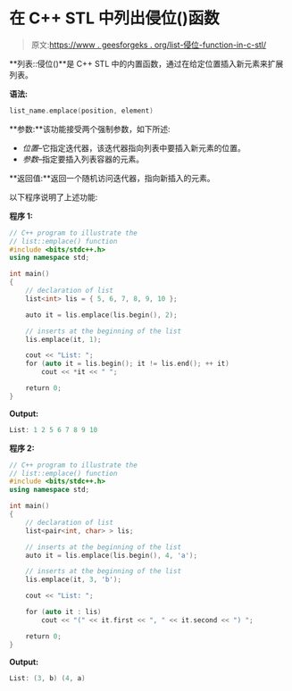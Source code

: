 # 在 C++ STL 中列出侵位()函数

> 原文:[https://www . geesforgeks . org/list-侵位-function-in-c-stl/](https://www.geeksforgeeks.org/list-emplace-function-in-c-stl/)

**列表::侵位()**是 C++ STL 中的内置函数，通过在给定位置插入新元素来扩展列表。

**语法:**

```cpp
list_name.emplace(position, element)
```

**参数:**该功能接受两个强制参数，如下所述:

*   *位置*–它指定迭代器，该迭代器指向列表中要插入新元素的位置。
*   *参数*–指定要插入列表容器的元素。

**返回值:**返回一个随机访问迭代器，指向新插入的元素。

以下程序说明了上述功能:

**程序 1:**

```cpp
// C++ program to illustrate the
// list::emplace() function
#include <bits/stdc++.h>
using namespace std;

int main()
{
    // declaration of list
    list<int> lis = { 5, 6, 7, 8, 9, 10 };

    auto it = lis.emplace(lis.begin(), 2);

    // inserts at the beginning of the list
    lis.emplace(it, 1);

    cout << "List: ";
    for (auto it = lis.begin(); it != lis.end(); ++ it)
        cout << *it << " ";

    return 0;
}
```

**Output:**

```cpp
List: 1 2 5 6 7 8 9 10

```

**程序 2:**

```cpp
// C++ program to illustrate the
// list::emplace() function
#include <bits/stdc++.h>
using namespace std;

int main()
{
    // declaration of list
    list<pair<int, char> > lis;

    // inserts at the beginning of the list
    auto it = lis.emplace(lis.begin(), 4, 'a');

    // inserts at the beginning of the list
    lis.emplace(it, 3, 'b');

    cout << "List: ";

    for (auto it : lis)
        cout << "(" << it.first << ", " << it.second << ") ";

    return 0;
}
```

**Output:**

```cpp
List: (3, b) (4, a)

```